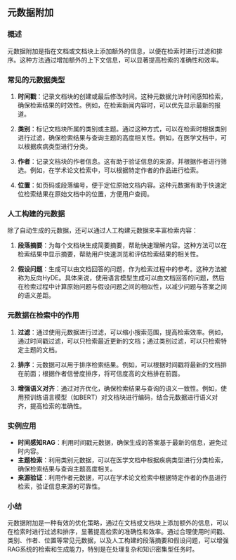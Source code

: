 ## 元数据附加

### 概述
元数据附加是指在文档或文档块上添加额外的信息，以便在检索时进行过滤和排序。这种方法通过增加额外的上下文信息，可以显著提高检索的准确性和效率。

### 常见的元数据类型

1. **时间戳**：记录文档块的创建或最后修改时间。这种元数据允许时间感知检索，确保检索结果的时效性。例如，在检索新闻内容时，可以优先显示最新的报道。

2. **类别**：标记文档块所属的类别或主题。通过这种方式，可以在检索时根据类别进行过滤，确保检索结果与查询主题的高度相关性。例如，在医学文档中，可以根据疾病类型进行分类。

3. **作者**：记录文档块的作者信息。这有助于验证信息的来源，并根据作者进行筛选。例如，在学术论文检索中，可以根据特定作者的作品进行检索。

4. **位置**：如页码或段落编号，便于定位原始文档内容。这种元数据有助于快速定位检索结果在原始文档中的位置，方便用户查阅。

### 人工构建的元数据

除了自动生成的元数据，还可以通过人工构建元数据来丰富检索内容：

1. **段落摘要**：为每个文档块生成简要摘要，帮助快速理解内容。这种方法可以在检索结果中显示摘要，帮助用户快速浏览和评估检索结果的相关性。

2. **假设问题**：生成可以由文档回答的问题，作为检索过程中的参考。这种方法被称为反向HyDE。具体来说，使用语言模型生成可以由文档回答的问题，然后在检索过程中计算原始问题与假设问题之间的相似性，以减少问题与答案之间的语义差距。

### 元数据在检索中的作用

1. **过滤**：通过使用元数据进行过滤，可以缩小搜索范围，提高检索效率。例如，通过时间戳过滤，可以只检索最近更新的文档；通过类别过滤，可以只检索特定主题的文档。

2. **排序**：元数据可以用于排序检索结果。例如，可以根据时间戳将最新的文档排在前面；根据作者信誉度排序，将可信度高的文档排在前面。

3. **增强语义对齐**：通过对齐优化，确保检索结果与查询的语义一致性。例如，使用预训练语言模型（如BERT）对文档块进行编码，结合元数据进行语义对齐，提高检索的准确性。

### 实例应用

- **时间感知RAG**：利用时间戳元数据，确保生成的答案基于最新的信息，避免过时内容。
- **主题检索**：利用类别元数据，可以在医学文档中根据疾病类型进行分类检索，确保检索结果与查询主题高度相关。
- **来源验证**：利用作者元数据，可以在学术论文检索中根据特定作者的作品进行检索，验证信息来源的可靠性。

### 小结

元数据附加是一种有效的优化策略，通过在文档或文档块上添加额外的信息，可以在检索时进行过滤和排序，显著提高检索的准确性和效率。通过合理使用时间戳、类别、作者、位置等常见元数据，以及人工构建的段落摘要和假设问题，可以增强RAG系统的检索和生成能力，特别是在处理复杂和知识密集型任务时。